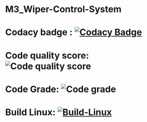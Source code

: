 # M3_Wiper-Control-System
# Codacy badge : [![Codacy Badge](https://app.codacy.com/project/badge/Grade/8f67cc0be1de4b6bbb5db5f018bd091f)](https://www.codacy.com/gh/shanmukh552001/M3_Wiper-Control-System/dashboard?utm_source=github.com&amp;utm_medium=referral&amp;utm_content=shanmukh552001/M3_Wiper-Control-System&amp;utm_campaign=Badge_Grade)
# Code quality score: ![Code quality score](https://api.codiga.io/project/33384/score/svg) 
# Code Grade:  ![Code grade](https://api.codiga.io/project/33384/status/svg)
# Build Linux:  [![Build-Linux](https://github.com/shanmukh552001/M3_Wiper-Control-System/actions/workflows/built%20on%20linux.yml/badge.svg)](https://github.com/shanmukh552001/M3_Wiper-Control-System/actions/workflows/built%20on%20linux.yml)
